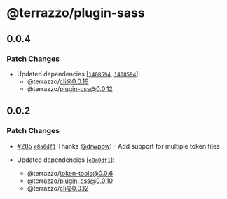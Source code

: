 # @terrazzo/plugin-sass

## 0.0.4

### Patch Changes

- Updated dependencies [[`1408594`](https://github.com/terrazzoapp/terrazzo/commit/1408594de029f57137c936dc2ff9ab949f039215), [`1408594`](https://github.com/terrazzoapp/terrazzo/commit/1408594de029f57137c936dc2ff9ab949f039215)]:
  - @terrazzo/cli@0.0.19
  - @terrazzo/plugin-css@0.0.12

## 0.0.2

### Patch Changes

- [#285](https://github.com/terrazzoapp/terrazzo/pull/285) [`e8a0df1`](https://github.com/terrazzoapp/terrazzo/commit/e8a0df1f3b50cf7cb292bcc475aae271feae4569) Thanks [@drwpow](https://github.com/drwpow)! - Add support for multiple token files

- Updated dependencies [[`e8a0df1`](https://github.com/terrazzoapp/terrazzo/commit/e8a0df1f3b50cf7cb292bcc475aae271feae4569)]:
  - @terrazzo/token-tools@0.0.6
  - @terrazzo/plugin-css@0.0.10
  - @terrazzo/cli@0.0.12
